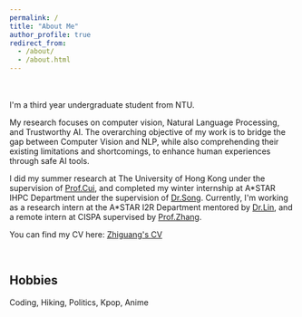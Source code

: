```yaml
---
permalink: /
title: "About Me"
author_profile: true
redirect_from: 
  - /about/
  - /about.html
---
```


<br />
<br />
I'm a third year undergraduate student from NTU. 

My research focuses on computer vision, Natural Language Processing, and Trustworthy AI. The overarching objective of my work is to bridge the gap between Computer Vision and NLP, while also comprehending their existing limitations and shortcomings, to enhance human experiences through safe AI tools.

I did my summer research at The University of Hong Kong under the supervision of [Prof.Cui](https://i.cs.hku.hk/~heming/), and completed my winter internship at A\*STAR IHPC Department under the supervision of [Dr.Song](https://sites.google.com/view/yutingsong/home). Currently, I'm working as a research intern at the A\*STAR I2R Department mentored by [Dr.Lin](https://thomaslin1990.github.io), and a remote intern at CISPA supervised by [Prof.Zhang](https://yangzhangalmo.github.io/).


You can find my CV here: [Zhiguang's CV](../assets/CV.pdf)



<br />

Hobbies
------


Coding, Hiking, Politics, Kpop, Anime
